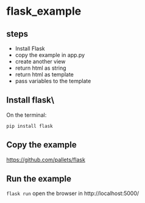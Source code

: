 # flask_example

## steps
 - Install Flask
 - copy the example in app.py
 - create another view
 - return html as string
 - return html as template
 - pass variables to the template

 ## Install flask\
 On the terminal:

 `pip install flask`

 ## Copy the example
 https://github.com/pallets/flask

 ## Run the example
 `flask run`
 open the browser in http://localhost:5000/